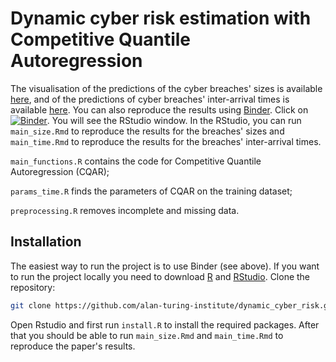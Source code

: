# Dynamic cyber risk estimation with Competitive Quantile Autoregression

The visualisation of the predictions of the cyber breaches' sizes is available [here](https://nbviewer.jupyter.org/github/alan-turing-institute/dynamic_cyber_risk/blob/main/main_size.nb.html), and of the predictions of cyber breaches' inter-arrival times is available [here](https://nbviewer.jupyter.org/github/alan-turing-institute/dynamic_cyber_risk/blob/main/main_time.nb.html). You can also reproduce the results using [Binder](https://mybinder.org). Click on [![Binder](https://mybinder.org/badge_logo.svg)](https://mybinder.org/v2/gh/alan-turing-institute/dynamic_cyber_risk/HEAD?urlpath=rstudio). You will see the RStudio window. In the RStudio, you can run `main_size.Rmd` to reproduce the results for the breaches' sizes and `main_time.Rmd` to reproduce the results for the breaches' inter-arrival times. 

`main_functions.R` contains the code for Competitive Quantile Autoregression (CQAR);

`params_time.R` finds the parameters of CQAR on the training dataset;

`preprocessing.R` removes incomplete and missing data.

## Installation

The easiest way to run the project is to use Binder (see above). If you want to run the project locally you need to download [R](https://www.r-project.org) and [RStudio](https://rstudio.com).
Clone the repository:
```bash
git clone https://github.com/alan-turing-institute/dynamic_cyber_risk.git dynamic_cyber_risk
```
Open Rstudio and first run `install.R` to install the required packages. After that you should be able to run `main_size.Rmd` and `main_time.Rmd` to reproduce the paper's results.
